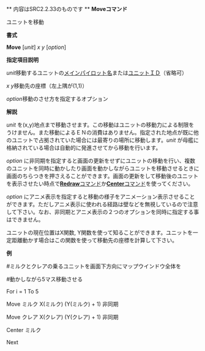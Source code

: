 ** 内容はSRC2.2.33のものです **
**Moveコマンド**

ユニットを移動

**書式**

**Move** [*unit*] *x y* [*option*]

**指定項目説明**

*unit*移動するユニットの[メインパイロット名](メインパイロット名.md)または[ユニットＩＤ](ユニットＩＤ.md)（省略可）

*x y*移動先の座標（左上隅が(1,1)）

*option*移動のさせ方を指定するオプション

**解説**

*unit* を(x,y)地点まで移動させます。この移動はユニットの移動力による制限をうけません。また移動によるＥＮの消費はありません。指定された地点が既に他のユニットで占拠されていた場合には最寄りの場所に移動します。*unit* が母艦に格納されている場合は自動的に発進させてから移動を行います。

*option* に非同期を指定すると画面の更新をせずにユニットの移動を行い、複数のユニットを同時に動かしたり画面を動かしながらユニットを移動させるときに画面のちらつきを押さえることができます。画面の更新をして移動後のユニットを表示させたい時点で[**Redraw**コマンド](Redrawコマンド.md)か[**Center**コマンド](Centerコマンド.md)を使ってください。

*option* にアニメ表示を指定すると移動の様子をアニメーション表示させることができます。ただしアニメ表示に使われる経路は壁などを無視しているので注意して下さい。なお、非同期とアニメ表示の２つのオプションを同時に指定する事はできません。

ユニットの現在位置はX関数, Y関数を使って知ることができます。ユニットを一定距離動かす場合はこの関数を使って移動先の座標を計算して下さい。

**例**

#ミルクとクレアの乗るユニットを画面下方向にマップウインドウ全体を

#動かしながら5マス移動させる

For i = 1 To 5

Move ミルク X(ミルク) (Y(ミルク) + 1) 非同期

Move クレア X(クレア) (Y(クレア) + 1) 非同期

Center ミルク

Next
